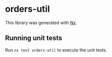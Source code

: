 # orders-util

This library was generated with [Nx](https://nx.dev).

## Running unit tests

Run `nx test orders-util` to execute the unit tests.
